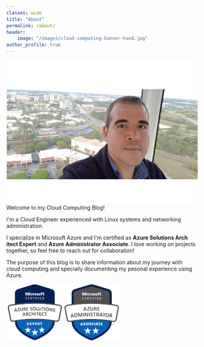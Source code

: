 ```yaml
---
classes: wide
title: "About"
permalink: /about/
header:
    image: "/images/cloud-computing-banner-hand.jpg"
author_profile: true
---
```

![Daniel Fajardo Valenti picture](/images/daniel-fajardo-valenti_med.png)
Welcome to my Cloud Computing Blog!

I'm a Cloud Engineer experienced with Linux systems and networking administration.

I specialize in Microsoft Azure and I'm certified as **Azure Solutions Arch
itect Expert** and **Azure Administrator Associate**. I love working on projects together, so feel free to reach out for collaboration!

The purpose of this blog is to share information about my journey with cloud computing and specially documenting my pesonal experience using Azure.

[![Azure Solutions Architect Expert](/images/azure-solutions-architect-expert-150.png)](https://docs.microsoft.com/en-us/learn/certifications/azure-solutions-architect)[![Azure Administrator Associate](/images/azure-administrator-associate-150.png)](https://docs.microsoft.com/en-us/learn/certifications/azure-administrator)
